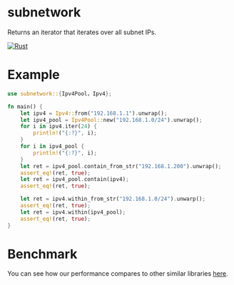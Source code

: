 # subnetwork

Returns an iterator that iterates over all subnet IPs.

[![Rust](https://github.com/rikonaka/subnetwork-rs/actions/workflows/rust.yml/badge.svg?branch=main)](https://github.com/rikonaka/subnetwork-rs/actions/workflows/rust.yml)

# Example

```rust
use subnetwork::{Ipv4Pool，Ipv4};

fn main() {
    let ipv4 = Ipv4::from("192.168.1.1").unwrap();
    let ipv4_pool = Ipv4Pool::new("192.168.1.0/24").unwrap();
    for i in ipv4.iter(24) {
        println!("{:?}", i);
    }
    for i in ipv4_pool {
        println!("{:?}", i);
    }
    let ret = ipv4_pool.contain_from_str("192.168.1.200").unwrap();
    assert_eq!(ret, true);
    let ret = ipv4_pool.contain(ipv4);
    assert_eq!(ret, true);

    let ret = ipv4.within_from_str("192.168.1.0/24").unwarp();
    assert_eq!(ret, true);
    let ret = ipv4.within(ipv4_pool);
    assert_eq!(ret, true);
}
```

# Benchmark

You can see how our performance compares to other similar libraries [here](./benchmark/README.md).
